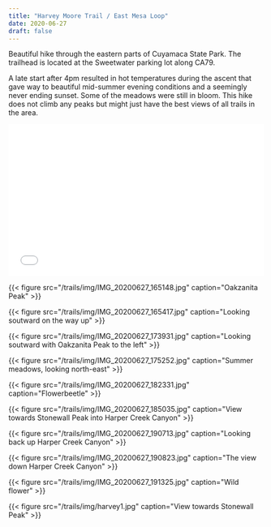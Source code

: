 ```yaml
---
title: "Harvey Moore Trail / East Mesa Loop"
date: 2020-06-27
draft: false
---
```


Beautiful hike through the eastern parts of Cuyamaca State Park. The trailhead is located at the Sweetwater parking lot along CA79.

A late start after 4pm resulted in hot temperatures during the ascent that gave way to beautiful mid-summer evening conditions and a seemingly never ending sunset. Some of the meadows were still in bloom. This hike does not climb any peaks but might just have the best views of all trails in the area. 
<iframe src="/trails/maps/map.html" width="100%" height="300" frameborder="0" name="iframe" onload="resizeIframe(this)" scrolling="no"></iframe>

{{< figure src="/trails/img/IMG_20200627_165148.jpg" caption="Oakzanita Peak" >}}

{{< figure src="/trails/img/IMG_20200627_165417.jpg" caption="Looking soutward on the way up" >}}

{{< figure src="/trails/img/IMG_20200627_173931.jpg" caption="Looking soutward with Oakzanita Peak to the left" >}}

{{< figure src="/trails/img/IMG_20200627_175252.jpg" caption="Summer meadows, looking north-east" >}}

{{< figure src="/trails/img/IMG_20200627_182331.jpg" caption="Flowerbeetle" >}}

{{< figure src="/trails/img/IMG_20200627_185035.jpg" caption="View towards Stonewall Peak into Harper Creek Canyon" >}}

{{< figure src="/trails/img/IMG_20200627_190713.jpg" caption="Looking back up Harper Creek Canyon" >}}

{{< figure src="/trails/img/IMG_20200627_190823.jpg" caption="The view down Harper Creek Canyon" >}}

{{< figure src="/trails/img/IMG_20200627_191325.jpg" caption="Wild flower" >}}

{{< figure src="/trails/img/harvey1.jpg" caption="View towards Stonewall Peak" >}}


